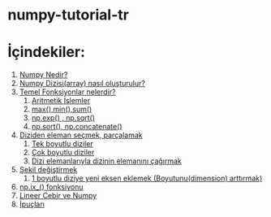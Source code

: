 # numpy-tutorial-tr
# İçindekiler:
<ol>
    <li><a href ="#numpy_nedir"> Numpy Nedir? </a></li>
    <li><a href ="array_olusturmak"> Numpy Dizisi(array) nasıl oluşturulur? </a></li>
    <li><a href ="#temel_fonksiyonlar"> Temel Fonksiyonlar nelerdir? </a>
    <ol style ="list-style-type: decimal">
        <li><a href ="#aritmetik_işlemler"> Aritmetik İşlemler </a></li>
        <li><a href ="#max_min"> max(),min(),sum() </a></li>
        <li><a href ="#exp_sqrt"> np.exp() , np.sqrt() </a></li>
        <li><a href ="#sort_concetenate"> np.sort(), np.concatenate() </a></li>
    </ol></li>
    <li><a href ="#eleman_secme"> Diziden eleman seçmek, parçalamak </a>
    <ol style="list-style-type: decimal">
        <li><a href ="#tekboyutlu"> Tek boyutlu diziler </a></li>
        <li><a href ="#cokboyutlu"> Çok boyutlu diziler </a></li>
        <li><a href ="#eleman_cagirma"> Dizi elemanlarıyla dizinin elemanını çağırmak</a></li>        
    </ol></li>
    <li><a href="#sekil_degistirme"> Şekil değiştirmek </a>
    <ol style="list-style-type: decimal">
        <li><a href ="#boyut_eklemek"> 1 boyutlu diziye yeni eksen eklemek (Boyutunu(dimension) arttırmak) </a></li>        
    </ol></li>    
    <li><a href ="#npix"> np.ix_() fonksiyonu</a></li>
    <li><a href ="#lineer_algebra"> Lineer Cebir ve Numpy</a></li>
    <li><a href ="/numpy-tutorial-tr.ipynb/ipuclari"> İpuçları </a></li>

</ol>
